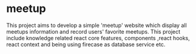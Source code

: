 # meetup
This project aims to develop a simple 'meetup' website which display all meetups information and record users' favorite meetups.
This project include knowledge related react core features, components ,react hooks, react context and being using firecase as database service etc.
